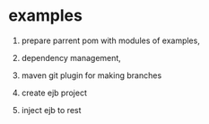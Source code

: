 examples
========

1. prepare parrent pom with modules of examples, 
2. dependency management, 
3. maven git plugin for making branches

1. create ejb project
2. inject ejb to rest

